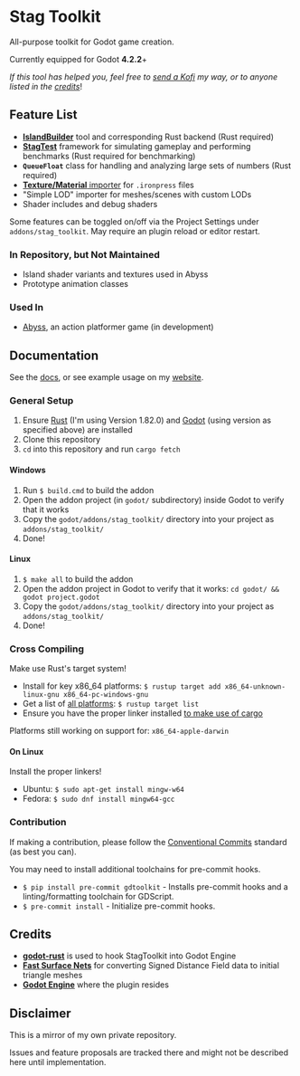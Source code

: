 # Stag Toolkit

All-purpose toolkit for Godot game creation.

Currently equipped for Godot **4.2.2**+

*If this tool has helped you, feel free to [send a Kofi](https://ko-fi.com/stagmath) my way, or to anyone listed in the [credits](#credits)*!

## Feature List

- **[IslandBuilder](https://alanocull.com/island_builder.html)** tool and corresponding Rust backend (Rust required)
- **[StagTest](docs/tools/stagtest.md)** framework for simulating gameplay and performing benchmarks (Rust required for benchmarking)
- **`QueueFloat`** class for handling and analyzing large sets of numbers (Rust required)
- [**Texture/Material** importer](docs/tools/ironpress.md) for `.ironpress` files
- "Simple LOD" importer for meshes/scenes with custom LODs
- Shader includes and debug shaders

Some features can be toggled on/off via the Project Settings under `addons/stag_toolkit`. May require an plugin reload or editor restart.

### In Repository, but Not Maintained
- Island shader variants and textures used in Abyss
- Prototype animation classes

### Used In

- [Abyss](https://stagmath.itch.io/abyss-demo), an action platformer game (in development)

## Documentation

See the [docs](docs/), or see example usage on my [website](https://alanocull.com/).

### General Setup

1. Ensure [Rust](https://www.rust-lang.org/) (I'm using Version 1.82.0) and [Godot](https://godotengine.org/download/archive/) (using version as specified above) are installed
2. Clone this repository
3. `cd` into this repository and run `cargo fetch`

#### Windows

1. Run `$ build.cmd` to build the addon
2. Open the addon project (in `godot/` subdirectory) inside Godot to verify that it works
3. Copy the `godot/addons/stag_toolkit/` directory into your project as `addons/stag_toolkit/`
4. Done!

#### Linux

1. `$ make all` to build the addon
2. Open the addon project in Godot to verify that it works: `cd godot/ && godot project.godot`
3. Copy the `godot/addons/stag_toolkit/` directory into your project as `addons/stag_toolkit/`
4. Done!

### Cross Compiling

Make use Rust's target system!

- Install for key x86_64 platforms: `$ rustup target add x86_64-unknown-linux-gnu x86_64-pc-windows-gnu`
- Get a list of [all platforms](https://doc.rust-lang.org/nightly/rustc/platform-support.html): `$ rustup target list`
- Ensure you have the proper linker installed [to make use of cargo](https://stackoverflow.com/a/62853319)

Platforms still working on support for: `x86_64-apple-darwin`

#### On Linux

Install the proper linkers!

- Ubuntu: `$ sudo apt-get install mingw-w64`
- Fedora: `$ sudo dnf install mingw64-gcc`

### Contribution

If making a contribution, please follow the [Conventional Commits](https://www.conventionalcommits.org/en/v1.0.0/) standard (as best you can).

You may need to install additional toolchains for pre-commit hooks.

- `$ pip install pre-commit gdtoolkit` - Installs pre-commit hooks and a linting/formatting toolchain for GDScript.
- `$ pre-commit install` - Initialize pre-commit hooks.

## Credits

- **[godot-rust](https://godot-rust.github.io/)** is used to hook StagToolkit into Godot Engine
- **[Fast Surface Nets](https://github.com/bonsairobo/fast-surface-nets-rs)** for converting Signed Distance Field data to initial triangle meshes
- **[Godot Engine](https://godotengine.org/)** where the plugin resides

## Disclaimer

This is a mirror of my own private repository.

Issues and feature proposals are tracked there and might not be described here until implementation.
